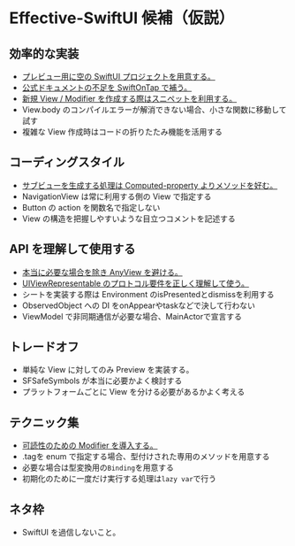 # Effective-SwiftUI 候補（仮説）

## 効率的な実装
* [プレビュー用に空の SwiftUI プロジェクトを用意する。](https://github.com/YusukeHosonuma/Effective-SwiftUI/discussions/9)
* [公式ドキュメントの不足を SwiftOnTap で補う。](https://github.com/YusukeHosonuma/Effective-SwiftUI/discussions/10)
* [新規 View / Modifier を作成する際はスニペットを利用する。](https://github.com/YusukeHosonuma/Effective-SwiftUI/discussions/11)
* View.body のコンパイルエラーが解消できない場合、小さな関数に移動して試す
* 複雑な View 作成時はコードの折りたたみ機能を活用する

## コーディングスタイル
* [サブビューを生成する処理は Computed-property よりメソッドを好む。](https://github.com/YusukeHosonuma/Effective-SwiftUI/discussions/8)
* NavigationView は常に利用する側の View で指定する
* Button の action を関数名で指定しない
* View の構造を把握しやすいような目立つコメントを記述する

## API を理解して使用する
* [本当に必要な場合を除き AnyView を避ける。](https://github.com/YusukeHosonuma/Effective-SwiftUI/discussions/7)
* [UIViewRepresentable のプロトコル要件を正しく理解して使う。](https://github.com/YusukeHosonuma/Effective-SwiftUI/discussions/5)
* シートを実装する際は Environment のisPresentedとdismissを利用する
* ObservedObject への DI をonAppearやtaskなどで決して行わない
* ViewModel で非同期通信が必要な場合、MainActorで宣言する

## トレードオフ
* 単純な View に対してのみ Preview を実装する。
* SFSafeSymbols が本当に必要かよく検討する
* プラットフォームごとに View を分ける必要があるかよく考える

## テクニック集
* [可読性のための Modifier を導入する。](https://github.com/YusukeHosonuma/Effective-SwiftUI/discussions/6)
* .tagを enum で指定する場合、型付けされた専用のメソッドを用意する
* 必要な場合は型変換用の`Binding`を用意する
* 初期化のために一度だけ実行する処理は`lazy var`で行う

## ネタ枠
* SwiftUI を過信しないこと。
